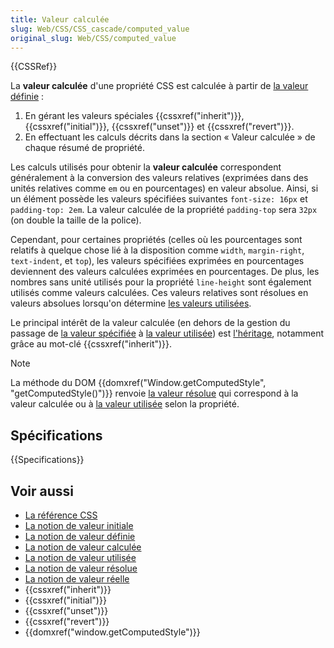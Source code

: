 ```yaml
---
title: Valeur calculée
slug: Web/CSS/CSS_cascade/computed_value
original_slug: Web/CSS/computed_value
---
```


{{CSSRef}}

La **valeur calculée** d'une propriété CSS est calculée à partir de [la valeur définie](/fr/docs/Web/CSS/specified_value) :

1. En gérant les valeurs spéciales {{cssxref("inherit")}}, {{cssxref("initial")}}, {{cssxref("unset")}} et {{cssxref("revert")}}.
2. En effectuant les calculs décrits dans la section « Valeur calculée » de chaque résumé de propriété.

Les calculs utilisés pour obtenir la **valeur calculée** correspondent généralement à la conversion des valeurs relatives (exprimées dans des unités relatives comme `em` ou en pourcentages) en valeur absolue. Ainsi, si un élément possède les valeurs spécifiées suivantes `font-size: 16px` et `padding-top: 2em`. La valeur calculée de la propriété `padding-top` sera `32px` (on double la taille de la police).

Cependant, pour certaines propriétés (celles où les pourcentages sont relatifs à quelque chose lié à la disposition comme `width`, `margin-right`, `text-indent`, et `top`), les valeurs spécifiées exprimées en pourcentages deviennent des valeurs calculées exprimées en pourcentages. De plus, les nombres sans unité utilisés pour la propriété `line-height` sont également utilisés comme valeurs calculées. Ces valeurs relatives sont résolues en valeurs absolues lorsqu'on détermine [les valeurs utilisées](/fr/docs/Web/CSS/used_value).

Le principal intérêt de la valeur calculée (en dehors de la gestion du passage de [la valeur spécifiée](/fr/docs/Web/CSS/specified_value) à [la valeur utilisée](/fr/docs/Web/CSS/used_value)) est [l'héritage](/fr/docs/Web/CSS/Inheritance), notamment grâce au mot-clé {{cssxref("inherit")}}.

> [!NOTE]
> La méthode du DOM {{domxref("Window.getComputedStyle", "getComputedStyle()")}} renvoie [la valeur résolue](/fr/docs/Web/CSS/resolved_value) qui correspond à la valeur calculée ou à [la valeur utilisée](/fr/docs/Web/CSS/used_value) selon la propriété.

## Spécifications

{{Specifications}}

## Voir aussi

- [La référence CSS](/fr/docs/Web/CSS/Reference)
- [La notion de valeur initiale](/fr/docs/Web/CSS/initial_value)
- [La notion de valeur définie](/fr/docs/Web/CSS/specified_value)
- [La notion de valeur calculée](/fr/docs/Web/CSS/computed_value)
- [La notion de valeur utilisée](/fr/docs/Web/CSS/used_value)
- [La notion de valeur résolue](/fr/docs/Web/CSS/resolved_value)
- [La notion de valeur réelle](/fr/docs/Web/CSS/actual_value)
- {{cssxref("inherit")}}
- {{cssxref("initial")}}
- {{cssxref("unset")}}
- {{cssxref("revert")}}
- {{domxref("window.getComputedStyle")}}
